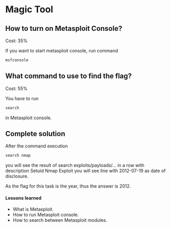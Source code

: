 # Magic Tool

## How to turn on Metasploit Console?

Cost: 35%

If you want to start metasploit console, run command
```bash
msfconsole
```
## What command to use to find the flag?

Cost: 55%

You have to run 
```bash 
search
```
in Metasploit console.

## Complete solution

After the command execution
```bash
search nmap
```
you will see the result of search exploits/payloads/... in a row with description Setuid Nmap Exploit
you will see line with 2012-07-19 as date of disclosure.

As the flag for this task is the year, thus the answer is 2012.

#### Lessons learned

  * What is Metasploit.
  * How to run Metasploit console.
  * How to search between Metasploit modules.

